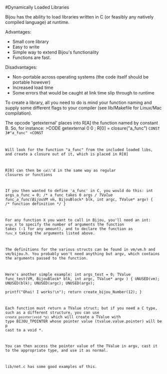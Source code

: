 #Dynamically Loaded Libraries

Bijou has the ability to load libraries written in C (or feasibly any natively
compiled language) at runtime.

Advantages:

  - Small core library
  - Easy to write
  - Simple way to extend Bijou's functionality
  - Functions are fast. 

Disadvantages:

  - Non-portable across operating systems (the code itself should be portable however)
  - Increased load time
  - Some errors that would be caught at link time slip through to runtime

To create a library, all you need to do is mind your function naming and supply
some different flags to your compiler (see lib/Makefile for Linux/Mac compilation).

The opcode 'getexternal' places into R[A] the function named by constant B. So,
for instance:
        >CODE
            getexternal 0 0 ; R[0] = closure("a_func")
        <CODE
        >CONST
            3#"a_func"
        <CONST

Will look for the function "a_func" from the included loaded libs, and create a
closure out of it, which is placed in R[0]

R[0] can then be `call`'d in the same way as regular closures or functions

If you then wanted to define 'a_func' in C, you would do this:
        int    args_a_func = 0; /* a_func takes 0 args */
        TValue func_a_func(BijouVM* vm, BijouBlock* blk, int argc, TValue* argv)
        {
            /* function definition */
        }

For any function X you want to call in Bijou, you'll need an int: `args_X` to 
specify the number of arguments the function takes (-1 for any amount), and to
declare the function as `func_X` taking the arguments listed above.

The definitions for the various structs can be found in vm/vm.h and vm/bijou.h.
You probably won't need anything but argv, which contains the arguments passed
to the function.

Here's another simple example:
    int args_test = 0;
    TValue func_test(VM, BijouBlock* blk, int argc, TValue* argv )
    {
        UNUSED(vm);
        UNUSED(blk);
        UNUSED(argc);
        UNUSED(argv);    
        printf("Ohai! I works!\n");
        return create_bijou_Number(12);
    }

Each function must return a TValue struct; but if you need a C type, such as a
different structure, you can use `create_pointer(void *p)` which will create a 
TValue with type BIJOU_TPOINTER whose pointer value (tvalue.value.pointer) will 
be p cast to a void *.

You can then access the pointer value of the TValue in argv, cast it to the
appropriate type, and use it as normal.

lib/net.c has some good examples of this.
